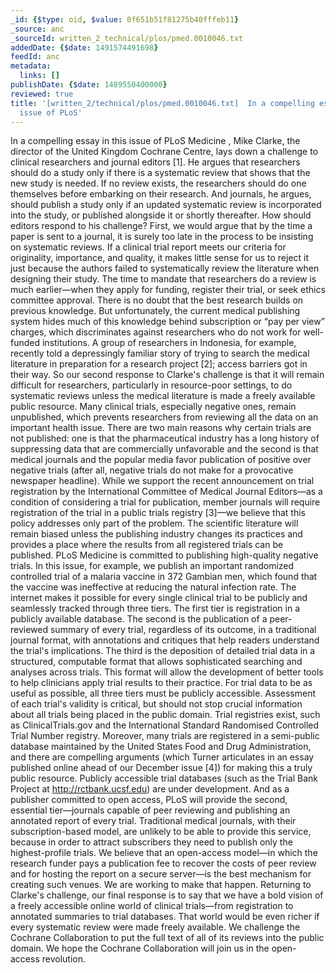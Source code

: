 ```yaml
---
_id: {$type: oid, $value: 0f651b51f81275b40fffeb11}
_source: anc
_sourceId: written_2_technical/plos/pmed.0010046.txt
addedDate: {$date: 1491574491698}
feedId: anc
metadata:
  links: []
publishDate: {$date: 1489550400000}
reviewed: true
title: '[written_2/technical/plos/pmed.0010046.txt]  In a compelling essay in this
  issue of PLoS'
---
```

In a compelling essay in this issue of 
PLoS Medicine , Mike Clarke, the director of the <geo  id='2635167'>United Kingdom</geo> Cochrane
Centre, lays down a challenge to clinical researchers and journal editors [1]. He argues
that researchers should do a study only if there is a systematic review that shows that the
new study is needed. If no review exists, the researchers should do one themselves before
embarking on their research. And journals, he argues, should publish a study only if an
updated systematic review is incorporated into the study, or published alongside it or
shortly thereafter. How should editors respond to his challenge?
First, we would argue that by the time a paper is sent to a journal, it is surely too
late in the process to be insisting on systematic reviews. If a clinical trial report meets
our criteria for originality, importance, and quality, it makes little sense for us to
reject it just because the authors failed to systematically review the literature when
designing their study. The time to mandate that researchers do a review is much
earlier—when they apply for funding, register their trial, or seek ethics committee
approval.
There is no doubt that the best research builds on previous knowledge. But
unfortunately, the current medical publishing system hides much of this knowledge behind
subscription or “pay per view” charges, which discriminates against researchers who do not
work for well-funded institutions. A group of researchers in <geo  id='1643084'>Indonesia</geo>, for example,
recently told a depressingly familiar story of trying to search the medical literature in
preparation for a research project [2]; access barriers got in their way. So our second
response to Clarke&#x27;s challenge is that it will remain difficult for researchers,
particularly in resource-poor settings, to do systematic reviews unless the medical
literature is made a freely available public resource.
Many clinical trials, especially negative ones, remain unpublished, which prevents
researchers from reviewing all the data on an important health issue. There are two main
reasons why certain trials are not published: one is that the pharmaceutical industry has a
long history of suppressing data that are commercially unfavorable and the second is that
medical journals and the popular media favor publication of positive over negative trials
(after all, negative trials do not make for a provocative newspaper headline). While we
support the recent announcement on trial registration by the International Committee of
Medical Journal Editors—as a condition of considering a trial for publication, member
journals will require registration of the trial in a public trials registry [3]—we believe
that this policy addresses only part of the problem.
The scientific literature will remain biased unless the publishing industry changes its
practices and provides a place where the results from all registered trials can be
published. 
PLoS Medicine is committed to publishing high-quality negative trials. In
this issue, for example, we publish an important randomized controlled trial of a malaria
vaccine in 372 Gambian men, which found that the vaccine was ineffective at reducing the
natural infection rate.
The internet makes it possible for every single clinical trial to be publicly and
seamlessly tracked through three tiers. The first tier is registration in a publicly
available database. The second is the publication of a peer-reviewed summary of every
trial, regardless of its outcome, in a traditional journal format, with annotations and
critiques that help readers understand the trial&#x27;s implications. The third is the
deposition of detailed trial data in a structured, computable format that allows
sophisticated searching and analyses across trials. This format will allow the development
of better tools to help clinicians apply trial results to their practice. For trial data to
be as useful as possible, all three tiers must be publicly accessible. Assessment of each
trial&#x27;s validity is critical, but should not stop crucial information about all trials
being placed in the public domain.
Trial registries exist, such as ClinicalTrials.gov and the International Standard
Randomised Controlled Trial Number registry. Moreover, many trials are registered in a
semi-public database maintained by the <geo  id='6252001'>United States</geo> Food and Drug Administration, and
there are compelling arguments (which Turner articulates in an essay published online ahead
of our December issue [4]) for making this a truly public resource. Publicly accessible
trial databases (such as the Trial Bank Project at http://rctbank.ucsf.edu) are under
development. And as a publisher committed to open access, PLoS will provide the second,
essential tier—journals capable of peer reviewing and publishing an annotated report of
every trial. Traditional medical journals, with their subscription-based model, are
unlikely to be able to provide this service, because in order to attract subscribers they
need to publish only the highest-profile trials. We believe that an open-access model—in
which the research funder pays a publication fee to recover the costs of peer review and
for hosting the report on a secure server—is the best mechanism for creating such venues.
We are working to make that happen.
Returning to Clarke&#x27;s challenge, our final response is to say that we have a bold vision
of a freely accessible online world of clinical trials—from registration to annotated
summaries to trial databases. That world would be even richer if every systematic review
were made freely available. We challenge the Cochrane Collaboration to put the full text of
all of its reviews into the public domain. We hope the Cochrane Collaboration will join us
in the open-access revolution.